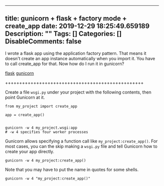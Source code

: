 
---
title: gunicorn + flask + factory mode + create_app
date: 2019-12-29 18:25:49.659189
Description: ""
Tags: []
Categories: []
DisableComments: false
---
I wrote a flask app using the application factory pattern. That means it
doesn't create an app instance automatically when you import it. You have to
call create_app for that. Now how do I run it in gunicorn?

[flask](https://stackoverflow.com/questions/tagged/flask "show questions
tagged 'flask'")
[gunicorn](https://stackoverflow.com/questions/tagged/gunicorn)

+++++++++++++++++++++++++++++++++++++++++++++++++

Create a file `wsgi.py` under your project with the following contents, then
point Gunicorn at it.

    
    
    from my_project import create_app
    
    app = create_app()
    
    
    gunicorn -w 4 my_project.wsgi:app
    # -w 4 specifies four worker processes

Gunicorn allows specifying a function call like `my_project:create_app()`. For
most cases, you can the skip making a `wsgi.py` file and tell Gunicorn how to
create your app directly.

    
    
    gunicorn -w 4 my_project:create_app()

Note that you may have to put the name in quotes for some shells.

    
    
    gunicorn -w 4 "my_project:create_app()"  
    



